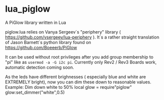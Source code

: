 # lua_piglow
A PiGlow library written in Lua

piglow.lua relies on Vanya Sergeev´s "periphery" library ( https://github.com/vsergeev/lua-periphery ). It´s a rather straight translation of Jason Barnett´s python library found on https://github.com/Boeeerb/PiGlow

It can be used without root privileges after you add group membership to "pi" like as `usermod -a -G i2c pi`. Currently only Rev2 / Rev3 Boards work, automatic detection coming soon.

As the leds have different brighnesses ( especially blue and white are EXTREMELY bright), now you can dim these down to reasonable values.
Example: Dim down white to 50%
    local glow = require"piglow"
    glow:set_dimmer("white",0.5)

